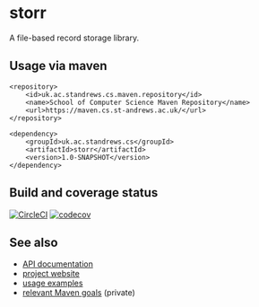 # storr

A file-based record storage library.

## Usage via maven

```
<repository>
    <id>uk.ac.standrews.cs.maven.repository</id>
    <name>School of Computer Science Maven Repository</name>
    <url>https://maven.cs.st-andrews.ac.uk/</url>
</repository>
```

```
<dependency>
    <groupId>uk.ac.standrews.cs</groupId>
    <artifactId>storr</artifactId>
    <version>1.0-SNAPSHOT</version>
</dependency>
```

## Build and coverage status

[![CircleCI](https://circleci.com/gh/stacs-srg/storr.svg?style=svg)](https://circleci.com/gh/stacs-srg/storr) [![codecov](https://codecov.io/gh/stacs-srg/storr/branch/master/graph/badge.svg)](https://codecov.io/gh/stacs-srg/storr)


## See also

* [API documentation](https://quicksilver.host.cs.st-andrews.ac.uk/apidocs/record-classification/)
* [project website](https://stacs-srg.github.io/storr/)
* [usage examples](https://github.com/stacs-srg/storr/tree/master/src/main/java/uk/ac/standrews/cs/storr/examples)
* [relevant Maven goals](https://github.com/stacs-srg/hub/tree/master/maven) (private)
